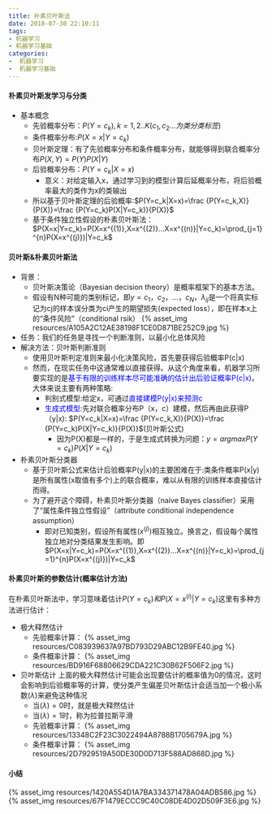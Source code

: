 ```yaml
---
title: 朴素贝叶斯法
date: 2018-07-30 22:10:11
tags: 
- 机器学习
- 机器学习基础
categories: 
-  机器学习
-  机器学习基础
---
```



####  朴素贝叶斯发学习与分类
- 基本概念
  - 先验概率分布：$P(Y=c_k),k=1,2..K(c_1,c_2...为类分类标签)$
  - 条件概率分布:$P(X=x|Y=c_k)$
  - 贝叶斯定理：有了先验概率分布和条件概率分布，就能够得到联合概率分布$P(X,Y)=P(Y)P(X|Y)$
  - 后验概率分布：$P(Y=c_k|X=x)$
    - 意义：对给定输入x，通过学习到的模型计算后延概率分布，将后验概率最大的类作为x的类输出
  - 所以基于贝叶斯定理的后验概率:$P(Y=c_k|X=x)=\frac {P(Y=c_k,X)}{P(X)}=\frac {P(Y=c_k)P(X|Y=c_k)}{P(X)}$
  - 基于条件独立性假设的朴素贝叶斯法：
    $P(X=x|Y=c_k)=P(X=x^{(1)},X=x^{(2)}...X=x^{(n)}|Y=c_k)=\prod_{j=1}^{n}P(X=x^{(j)})|Y=c_k$

#### 贝叶斯&朴素贝叶斯法
  - 背景：
    - 贝叶斯决策论（Bayesian decision theory）是概率框架下的基本方法。
    - 假设有N种可能的类别标记，即$y={c_1，c_2，…，c_N}，λ_{ij}$是一个将真实标记为cj的样本误分类为ci产生的期望损失(expected loss），即在样本x上的“条件风险”（conditional rsik）
    {% asset_img resources/A105A2C12AE38198F1CE0D871BE252C9.jpg %}
  - 任务：我们的任务是寻找一个判断准则，以最小化总体风险
  - 解决方法：贝叶斯判断准则
    - 使用贝叶斯判定准则来最小化决策风险，首先要获得后验概率P(c|x)
    - 然而，在现实任务中这通常难以直接获得。从这个角度来看，机器学习所要实现的是<font color='blue'>基于有限的训练样本尽可能准确的估计出后验证概率P(c|x)</font>。大体来说主要有两种策略:
      - 判别式模型:给定x，可通过<font color='blue'>直接建模P(y|x)来预测c</font>
      - <font color='blue'>生成式模型</font>:先对联合概率分布P（x，c）建模，然后再由此获得P（y|x):
      $P(Y=c_k|X=x)=\frac {P(Y=c_k,X)}{P(X)}=\frac {P(Y=c_k)P(X|Y=c_k)}{P(X)}$(贝叶斯公式)
        - 因为P(X)都是一样的，于是生成式转换为问题：$y=arg maxP(Y=c_k)P(X|Y=c_k)$
  - 朴素贝叶斯分类器
    - 基于贝叶斯公式来估计后验概率P(y|x)的主要困难在于:类条件概率P(x|y)是所有属性(x取值有多个)上的联合概率，难以从有限的训练样本直接估计而得。
    - 为了避开这个障碍，朴素贝叶斯分类器（naive Bayes classifier）采用了“属性条件独立性假设”（attribute conditional independence assumption）
      - 即对已知类别，假设所有属性$(x^{(j)})$相互独立。换言之，假设每个属性独立地对分类结果发生影响。即$P(X=x|Y=c_k)=P(X=x^{(1)},X=x^{(2)}...X=x^{(n)}|Y=c_k)=\prod_{j=1}^{n}P(X=x^{(j)})|Y=c_k$
  

#### 朴素贝叶斯的参数估计(概率估计方法)
在朴素贝叶斯法中，学习意味着估计$P(Y=c_k)和P(X=x^{(i)}|Y=c_k)$这里有多种方法进行估计：
- 极大释然估计
  - 先验概率计算：
  {% asset_img resources/C083939637A97BD793D29ABC12B9FE40.jpg %}
  - 条件概率计算：
  {% asset_img resources/BD916F68806629CDA221C30B62F506F2.jpg %}
- 贝叶斯估计
  上面的极大释然估计可能会出现要估计的概率值为0的情况，这时会影响到后验概率等的计算，使分类产生偏差贝叶斯估计会适当加一个极小系数$(\lambda)$来避免这种情况
    - 当$(\lambda)=0$时，就是极大释然估计
    - 当$(\lambda)=1$时，称为拉普拉斯平滑
  - 先验概率计算：
  {% asset_img resources/13348C2F23C3022494A8788B1705679A.jpg %}
  - 条件概率计算：
  {% asset_img resources/2D7929519A50DE30D0D713F588AD868D.jpg %}

#### 小结
{% asset_img resources/1420A554D1A7BA334371478A04ADB586.jpg %}
{% asset_img resources/67F1479ECCC9C40C08DE4D02D509F3E6.jpg %}
  
